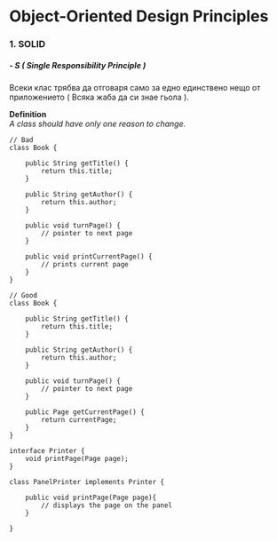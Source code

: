 # Object-Oriented Design Principles

### 1. SOLID

##### - S ( Single Responsibility Principle )
Всеки клас трябва да отговаря само за едно единствено нещо от приложението ( Всяка жаба да си знае гьола ). <br>

**Definition**<br>
*A class should have only one reason to change.*

```{java}
// Bad
class Book {
 
    public String getTitle() {
        return this.title;
    }
 
    public String getAuthor() {
        return this.author;
    }
 
    public void turnPage() {
        // pointer to next page
    }
 
    public void printCurrentPage() {
        // prints current page
    }
}
```

```{java}
// Good
class Book {
 
    public String getTitle() {
        return this.title;
    }
 
    public String getAuthor() {
        return this.author;
    }
 
    public void turnPage() {
        // pointer to next page
    }
 
    public Page getCurrentPage() {
        return currentPage;
    }
}

interface Printer {
    void printPage(Page page);
}

class PanelPrinter implements Printer {

    public void printPage(Page page){
        // displays the page on the panel
    }

}
```
